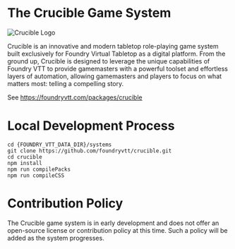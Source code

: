 # The Crucible Game System

![Crucible Logo](https://raw.githubusercontent.com/foundryvtt/crucible/master/ui/banner.webp)

Crucible is an innovative and modern tabletop role-playing game system built exclusively for Foundry Virtual Tabletop as a digital platform. From the ground up, Crucible is designed to leverage the unique capabilities of Foundry VTT to provide gamemasters with a powerful toolset and effortless layers of automation, allowing gamemasters and players to focus on what matters most: telling a compelling story.

See https://foundryvtt.com/packages/crucible

# Local Development Process
```
cd {FOUNDRY_VTT_DATA_DIR}/systems
git clone https://github.com/foundryvtt/crucible.git
cd crucible
npm install
npm run compilePacks
npm run compileCSS
```

# Contribution Policy
The Crucible game system is in early development and does not offer an open-source license or contribution policy at this time. Such a policy will be added as the system progresses.
